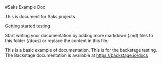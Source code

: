 #Saks Example Doc

This is document for Saks projects

Getting started testing

Start writing your documentation by adding more markdown (.md) files to this folder (/docs) or replace the content in this file.

This is a basic example of documentation. This is for the backstage testing. The Backstage documentation is available at https://backstage.io/docs
